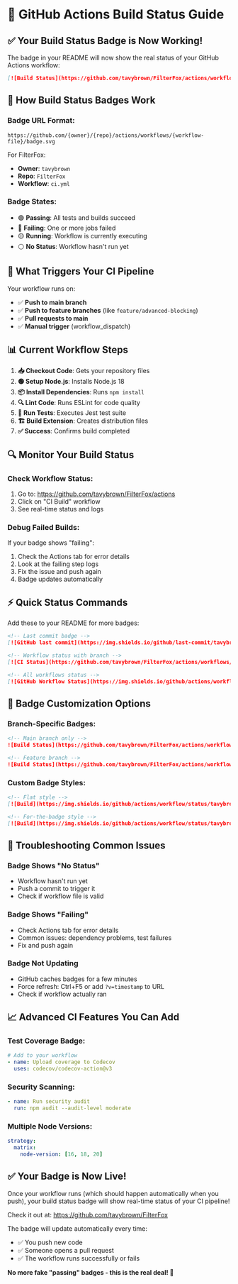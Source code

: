 # 🔧 GitHub Actions Build Status Guide

## ✅ **Your Build Status Badge is Now Working!**

The badge in your README will now show the real status of your GitHub Actions workflow:

```markdown
[![Build Status](https://github.com/tavybrown/FilterFox/actions/workflows/ci.yml/badge.svg)](https://github.com/tavybrown/FilterFox/actions/workflows/ci.yml)
```

## 🎯 **How Build Status Badges Work**

### **Badge URL Format:**
```
https://github.com/{owner}/{repo}/actions/workflows/{workflow-file}/badge.svg
```

For FilterFox:
- **Owner**: `tavybrown`
- **Repo**: `FilterFox`  
- **Workflow**: `ci.yml`

### **Badge States:**
- 🟢 **Passing**: All tests and builds succeed
- 🔴 **Failing**: One or more jobs failed
- 🟡 **Running**: Workflow is currently executing
- ⚪ **No Status**: Workflow hasn't run yet

## 🚀 **What Triggers Your CI Pipeline**

Your workflow runs on:
- ✅ **Push to main branch**
- ✅ **Push to feature branches** (like `feature/advanced-blocking`)
- ✅ **Pull requests to main**
- ✅ **Manual trigger** (workflow_dispatch)

## 📊 **Current Workflow Steps**

1. **📥 Checkout Code**: Gets your repository files
2. **🟢 Setup Node.js**: Installs Node.js 18
3. **📦 Install Dependencies**: Runs `npm install`
4. **🔍 Lint Code**: Runs ESLint for code quality
5. **🧪 Run Tests**: Executes Jest test suite  
6. **🏗️ Build Extension**: Creates distribution files
7. **✅ Success**: Confirms build completed

## 🔍 **Monitor Your Build Status**

### **Check Workflow Status:**
1. Go to: https://github.com/tavybrown/FilterFox/actions
2. Click on "CI Build" workflow
3. See real-time status and logs

### **Debug Failed Builds:**
If your badge shows "failing":
1. Check the Actions tab for error details
2. Look at the failing step logs
3. Fix the issue and push again
4. Badge updates automatically

## ⚡ **Quick Status Commands**

Add these to your README for more badges:

```markdown
<!-- Last commit badge -->
[![GitHub last commit](https://img.shields.io/github/last-commit/tavybrown/FilterFox)](https://github.com/tavybrown/FilterFox/commits)

<!-- Workflow status with branch -->
[![CI Status](https://github.com/tavybrown/FilterFox/actions/workflows/ci.yml/badge.svg?branch=main)](https://github.com/tavybrown/FilterFox/actions)

<!-- All workflows status -->
[![GitHub Workflow Status](https://img.shields.io/github/actions/workflow/status/tavybrown/FilterFox/ci.yml)](https://github.com/tavybrown/FilterFox/actions)
```

## 🎯 **Badge Customization Options**

### **Branch-Specific Badges:**
```markdown
<!-- Main branch only -->
![Build Status](https://github.com/tavybrown/FilterFox/actions/workflows/ci.yml/badge.svg?branch=main)

<!-- Feature branch -->
![Build Status](https://github.com/tavybrown/FilterFox/actions/workflows/ci.yml/badge.svg?branch=feature/advanced-blocking)
```

### **Custom Badge Styles:**
```markdown
<!-- Flat style -->
[![Build](https://img.shields.io/github/actions/workflow/status/tavybrown/FilterFox/ci.yml?style=flat&label=Build)](https://github.com/tavybrown/FilterFox/actions)

<!-- For-the-badge style -->
[![Build](https://img.shields.io/github/actions/workflow/status/tavybrown/FilterFox/ci.yml?style=for-the-badge)](https://github.com/tavybrown/FilterFox/actions)
```

## 🔧 **Troubleshooting Common Issues**

### **Badge Shows "No Status"**
- Workflow hasn't run yet
- Push a commit to trigger it
- Check if workflow file is valid

### **Badge Shows "Failing"**  
- Check Actions tab for error details
- Common issues: dependency problems, test failures
- Fix and push again

### **Badge Not Updating**
- GitHub caches badges for a few minutes
- Force refresh: Ctrl+F5 or add `?v=timestamp` to URL
- Check if workflow actually ran

## 📈 **Advanced CI Features You Can Add**

### **Test Coverage Badge:**
```yaml
# Add to your workflow
- name: Upload coverage to Codecov
  uses: codecov/codecov-action@v3
```

### **Security Scanning:**
```yaml
- name: Run security audit
  run: npm audit --audit-level moderate
```

### **Multiple Node Versions:**
```yaml
strategy:
  matrix:
    node-version: [16, 18, 20]
```

## ✅ **Your Badge is Now Live!**

Once your workflow runs (which should happen automatically when you push), your build status badge will show real-time status of your CI pipeline!

Check it out at: https://github.com/tavybrown/FilterFox

The badge will update automatically every time:
- ✅ You push new code
- ✅ Someone opens a pull request  
- ✅ The workflow runs successfully or fails

**No more fake "passing" badges - this is the real deal! 🎉**